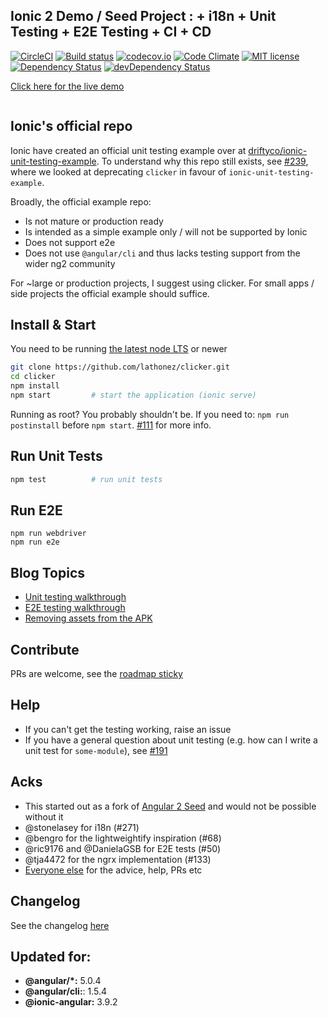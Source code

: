 ## Ionic 2 Demo / Seed Project : + i18n + Unit Testing + E2E Testing + CI + CD
[![CircleCI](https://circleci.com/gh/lathonez/clicker.svg?style=shield)](https://circleci.com/gh/lathonez/clicker) [![Build status](https://ci.appveyor.com/api/projects/status/github/lathonez/clicker?svg=true)](https://ci.appveyor.com/project/lathonez/clicker) [![codecov.io](https://codecov.io/github/lathonez/clicker/coverage.svg?branch=master)](https://codecov.io/github/lathonez/clicker?branch=master) [![Code Climate](https://codeclimate.com/github/lathonez/clicker/badges/gpa.svg)](https://codeclimate.com/github/lathonez/clicker) [![MIT license](http://img.shields.io/badge/license-MIT-brightgreen.svg)](http://opensource.org/licenses/MIT) [![Dependency Status](https://david-dm.org/lathonez/clicker/status.svg)](https://david-dm.org/lathonez/clicker) [![devDependency Status](https://david-dm.org/lathonez/clicker/dev-status.svg)](https://david-dm.org/lathonez/clicker#info=devDependencies)

[Click here for the live demo](http://lathonez.com/clicker)

<p align="center">
  <img src="http://lathonez.github.io/images/ionic2_unit_testing/clicker.gif" alt=""/>
</p>

## Ionic's official repo

Ionic have created an official unit testing example over at [driftyco/ionic-unit-testing-example](https://github.com/driftyco/ionic-unit-testing-example). To understand why this repo still exists, see [#239](https://github.com/lathonez/clicker/issues/239), where we looked at deprecating `clicker` in favour of `ionic-unit-testing-example`.

Broadly, the official example repo:

* Is not mature or production ready
* Is intended as a simple example only / will not be supported by Ionic
* Does not support e2e
* Does not use `@angular/cli` and thus lacks testing support from the wider ng2 community

For ~large or production projects, I suggest using clicker. For small apps / side projects the official example should suffice.

## Install & Start

You need to be running [the latest node LTS](https://nodejs.org/en/download/) or newer

```bash
git clone https://github.com/lathonez/clicker.git
cd clicker
npm install
npm start         # start the application (ionic serve)
```

Running as root? You probably shouldn't be. If you need to: `npm run postinstall` before `npm start`. [#111](https://github.com/lathonez/clicker/issues/111) for more info.

## Run Unit Tests
```bash
npm test          # run unit tests
```

## Run E2E
```
npm run webdriver
npm run e2e
```

## Blog Topics

* [Unit testing walkthrough](http://lathonez.com/2018/ionic-2-unit-testing/)
* [E2E testing walkthrough](http://lathonez.com/2018/ionic-2-e2e-testing/)
* [Removing assets from the APK](http://lathonez.com/2016/cordova-remove-assets/)

## Contribute
PRs are welcome, see the [roadmap sticky](https://github.com/lathonez/clicker/issues/38)

## Help

* If you can't get the testing working, raise an issue
* If you have a general question about unit testing (e.g. how can I write a unit test for `some-module`), see [#191](https://github.com/lathonez/clicker/issues/191)

## Acks

* This started out as a fork of [Angular 2 Seed](https://github.com/mgechev/angular2-seed) and would not be possible without it
* @stonelasey for i18n (#271)
* @bengro for the lightweightify inspiration (#68)
* @ric9176 and @DanielaGSB for E2E tests (#50)
* @tja4472 for the ngrx implementation (#133)
* [Everyone else](https://github.com/lathonez/clicker/graphs/contributors) for the advice, help, PRs etc

## Changelog

See the changelog [here](https://github.com/lathonez/clicker/blob/master/CHANGELOG.md)

## Updated for:

* **@angular/*:** 5.0.4
* **@angular/cli:**: 1.5.4
* **@ionic-angular:** 3.9.2
